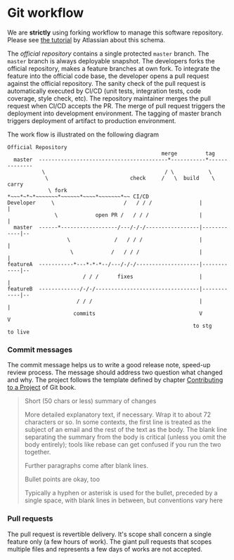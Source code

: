 # Git workflow

We are **strictly** using forking workflow to manage this software repository. Please see [the tutorial](https://www.atlassian.com/git/tutorials/comparing-workflows#forking-workflow) by Atlassian about this schema.

The *official repository* contains a single protected `master` branch. The `master` branch is always deployable snapshot. The developers forks the official repository, makes a feature branches at own fork. To integrate the feature into the official code base, the developer opens a pull request against the official repository. The sanity check of the pull request is automatically executed by CI/CD (unit tests, integration tests, code coverage, style check, etc). The repository maintainer merges the pull request when CI/CD accepts the PR. The merge of pull request triggers the deployment into development environment. The tagging of master branch triggers deployment of artifact to production environment.
 

The work flow is illustrated on the following diagram

```
Official Repository
                                                 merge         tag
  master  -----------------------------------------*-----------*--------------
           \                                      / \           \
            \                          check     /   \  build    \  carry
             \ fork                   *~~~*~*~*~~~~~~~*~~~~~~*~~~~*~~~~~~~*~~ CI/CD
Developer     \                      /   / / /               |            |
               \            open PR /   / / /                |            |
  master  ------*------------------/---/-/-/-----------------|------------|--
                   \              /   / / /                  |            |
                    \            /   / / /                   |            |
featureA  -----------*---*-*-*--/---/-/-/--------------------|------------|--
                        / / /      fixes                     |            |
featureB  -------------/-/-/---------------------------------|------------|--
                      / / /                                  |            |
                     commits                                 V            V
                                                           to stg      to live
```


### Commit messages 

The commit message helps us to write a good release note, speed-up review process. The message should address two question what changed and why. The project follows the template defined by chapter [Contributing to a Project](http://git-scm.com/book/ch5-2.html) of Git book.  

>
> Short (50 chars or less) summary of changes
>
> More detailed explanatory text, if necessary. Wrap it to about 72 characters or so. In some contexts, the first line is treated as the subject of an email and the rest of the text as the body. The blank line separating the summary from the body is critical (unless you omit the body entirely); tools like rebase can get confused if you run the two together.
> 
> Further paragraphs come after blank lines.
> 
> Bullet points are okay, too
> 
> Typically a hyphen or asterisk is used for the bullet, preceded by a single space, with blank lines in between, but conventions vary here
>
>

### Pull requests

The pull request is revertible delivery. It's scope shall concern a single feature only (a few hours of work). The giant pull requests that scopes multiple files and represents a few days of works are not accepted.

